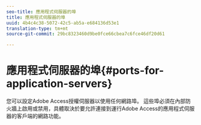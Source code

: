 ```yaml
---
seo-title: 應用程式伺服器的埠
title: 應用程式伺服器的埠
uuid: 4b4c4c38-5072-42c5-ab5a-e684136d53e1
translation-type: tm+mt
source-git-commit: 29bc8323460d9be0fce66cbea7c6fce46df20d61

---
```



# 應用程式伺服器的埠{#ports-for-application-servers}

您可以設定Adobe Access授權伺服器以使用任何網路埠。 這些埠必須在內部防火牆上啟用或禁用，具體取決於要允許連接到運行Adobe Access的應用程式伺服器的客戶端的網路功能。
